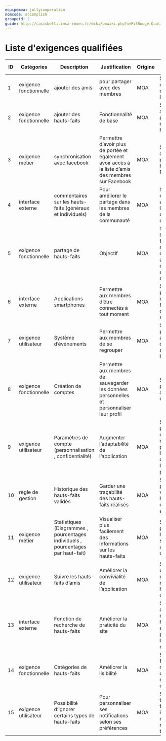 ```yaml
---
equipemoa: jollycooperation
nomcode: accomplish
groupetd: 2
guide: http://casisbelli.insa-rouen.fr/wiki/pmwiki.php?n=FilRouge.QualifierExigence
---
```

# Liste d'exigences qualifiées

| ID 	| Catégories 	| Description 	| Justification 	| Origine 	| Critères de satisfaction 	| Contentement MOA 	| Mécontentement MOA 	| Exigences Dépendantes 	| Exigences conflictuelles 	|
|----	|------------	|-------------	|---------------	|---------	|--------------------------	|------------------	|--------------------	|-----------------------	|--------------------------	|
| 1 | exigence fonctionnelle | ajouter des amis | pour partager avec des membres | MOA | Si l’ami ajouté est présent dans notre liste d’ami | 2 | 5 |  |  |  |
| 2 | exigence fonctionnelle | ajouter des hauts-faits | Fonctionnalité de base | MOA | Si le haut-fait ajouté est présent dans notre liste de hauts-faits | 1 | 5 |  |  |  |
| 3 | exigence métier | synchronisation avec facebook | Permettre d’avoir plus de portée et également avoir accès à la liste d’amis des membres sur Facebook | MOA | Si nous arrivons à partager des hauts-faits via Facebook | 4 | 3 | 9 |  |  |
| 4 | interface externe | commentaires sur les hauts-faits (généraux et individuels) | Pour améliorer le partage dans les membres de la communauté | MOA | Si le commentaire apparaît dans la liste de commentaires du haut-fait | 2 | 4 | 2 |  |  |
| 5 | exigence fonctionnelle | partage de hauts-faits | Objectif | MOA | Si on arrive à lire un haut-fait que nous n’avons pas directement ajouté mais qui a été ajouté par un autre membre | 2 | 5 | 1,2 |  |  |
| 6 | interface externe | Applications smartphones | Permettre aux membres d’être connectés à tout moment | MOA | Si l’application permet de réaliser les fonctionnalités du site sur smartphone | 3 | 4 |  |  |  |
| 7 | exigence utilisateur | Système d’événements | Permettre aux membres de se regrouper | MOA | Si nous pouvons ajouter une date et un lieu autour d’un haut-fait | 4 | 2 | 1,2 |  |  |
| 8 | exigence fonctionnelle | Création de comptes | Permettre aux membres de sauvegarder les données personnelles et personnaliser leur profil | MOA | Si nous pouvons avoir accès à notre compte | 1 | 5 |  |  |  |
| 9 | exigence utilisateur | Paramètres de compte (personnalisation ,  confidentialité) | Augmenter l’adaptabilité de l’application | MOA | Si nous pouvons changer certains paramètres liés au compte comme l’image de profil | 2 | 3 | 8 |  |  |
| 10 | règle de gestion | Historique des hauts-faits validés | Garder une traçabilité des hauts-faits réalisés | MOA | Si nous pouvons visualiser les hauts-faits déjà accomplis | 4 | 3 | 2 |  |  |
| 11 | exigence métier | Statistiques (Diagrammes ,  pourcentages individuels ,  pourcentages par haut-fait) | Visualiser plus facilement des informations sur les hauts-faits | MOA | Si nous pouvons voir les statistiques associées à un haut-fait | 5 | 1 | 2 |  |  |
| 12 | exigence utilisateur | Suivre les hauts-faits d’amis | Améliorer la convivialité de l’application | MOA | Si on reçoit des notifications relatives aux hauts-faits d’un ami suivi | 3 | 4 | 1,2 |  |  |
| 13 | interface externe | Fonction de recherche de hauts-faits | Améliorer la praticité du site | MOA | Si nous arrivons à retrouver un haut-fait existant à partir de l’option de recherche | 2 | 4 | 2 |  |  |
| 14 | exigence fonctionnelle | Catégories de hauts-faits | Améliorer la lisibilité | MOA | Si les hauts-faits sont réunis en catégories de manière cohérente | 4 | 2 | 2 |  |  |
| 15 | exigence utilisateur | Possibilité d’ignorer certains types de hauts-faits | Pour personnaliser ses notifications selon ses préférences | MOA | Si lorsqu’un type de haut-fait est ignoré il n’y a plus de notifications relatives à ce type | 5 | 1 | 2 , 14 |  |  |
